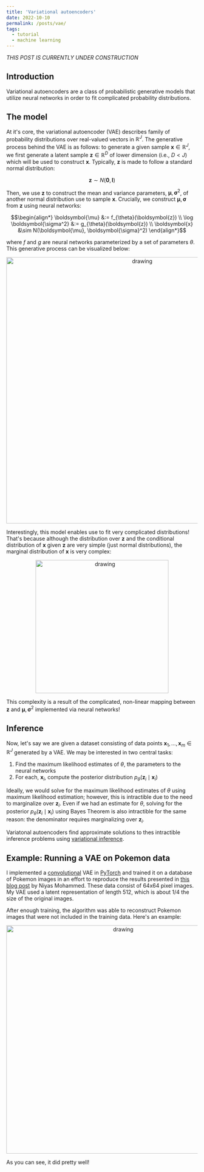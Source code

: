 ```yaml
---
title: 'Variational autoencoders'
date: 2022-10-10
permalink: /posts/vae/
tags:
  - tutorial
  - machine learning
---
```


_THIS POST IS CURRENTLY UNDER CONSTRUCTION_

Introduction
------------

Variational autoencoders are a class of probabilistic generative models that utilize neural networks in order to fit complicated probability distributions. 

The model
---------

At it's core, the variational autoencoder (VAE) describes family of probability distributions over real-valued vectors in $\mathbb{R}^J$. The generative process behind the VAE is as follows: to generate a given sample $\boldsymbol{x} \in \mathbb{R}^J$, we first generate a latent sample  $\boldsymbol{z} \in \mathbb{R}^{D}$ of lower dimension (i.e.,  $D < J$) which will be used to construct $\boldsymbol{x}$. Typically, $\boldsymbol{z}$ is made to follow a standard normal distribution:

$$\boldsymbol{z} \sim N(\boldsymbol{0}, \boldsymbol{I})$$

Then, we use $\boldsymbol{z}$ to construct the mean and variance parameters, $\boldsymbol{\mu}, \boldsymbol{\sigma}^2$, of another normal distribution use to sample $\boldsymbol{x}$. Crucially, we construct $\boldsymbol{\mu}, \boldsymbol{\sigma}$ from $\boldsymbol{z}$ using neural networks:

$$\begin{align*} \boldsymbol{\mu} &:= f_{\theta}(\boldsymbol{z}) \\ \log \boldsymbol{\sigma^2} &:= g_{\theta}(\boldsymbol{z}) \\ \boldsymbol{x} &\sim N(\boldsymbol{\mu}, \boldsymbol{\sigma}^2) \end{align*}$$

where $f$ and $g$ are neural networks parameterized by a set of parameters $\theta$. This generative process can be visualized below:


<center><img src="https://raw.githubusercontent.com/mbernste/mbernste.github.io/master/images/VAE_generative_process.png" alt="drawing" width="700"/></center>


Interestingly, this model enables use to fit very complicated distributions! That's because although the distribution over $\boldsymbol{z}$ and the conditional distribution of $\boldsymbol{x}$ given $\boldsymbol{z}$ are very simple (just normal distributions), the marginal distribution of $\boldsymbol{x}$ is very complex:


<center><img src="https://raw.githubusercontent.com/mbernste/mbernste.github.io/master/images/VAE_marginal.png" alt="drawing" width="350"/></center>


This complexity is a result of the complicated, non-linear mapping between $\boldsymbol{z}$ and $\boldsymbol{\mu}, \boldsymbol{\sigma}^2$ implemented via neural networks!

Inference
---------

Now, let's say we are given a dataset consisting of data points $\boldsymbol{x}_1, \dots, \boldsymbol{x}_m \in \mathbb{R}^J$ generated by a VAE. We may be interested in two central tasks:
1. Find the maximum likelihood estimates of $\theta$, the parameters to the neural networks
2. For each, $\boldsymbol{x}_i$, compute the posterior distribution $p_{\theta}(\boldsymbol{z}_i \mid \boldsymbol{x}_i)$

Ideally, we would solve for the maximum likelihood estimates of $\theta$ using maximum likelihood estimation; however, this is intractible due to the need to marginalize over $\boldsymbol{z}_i$. Even if we had an estimate for $\theta$, solving for the posterior $p_{\theta}(\boldsymbol{z}_i \mid \boldsymbol{x}_i)$ using Bayes Theorem is also intractible for the same reason: the denominator requires marginalizing over $\boldsymbol{z}_i$.

Variatonal autoencoders find approximate solutions to thes intractible inference problems using [variational inference](https://mbernste.github.io/posts/variational_inference/). 

Example: Running a VAE on Pokemon data
--------------------------------------

I implemented a [convolutional](https://en.wikipedia.org/wiki/Convolutional_neural_network) VAE in [PyTorch](https://pytorch.org) and trained it on a database of Pokemon images in an effort to reproduce the results presented in [this blog post](https://hackernoon.com/how-to-autoencode-your-pokémon-6b0f5c7b7d97) by Niyas Mohammed. These data consist of 64x64 pixel images. My VAE used a latent representation of length 512, which is about 1/4 the size of the original images.


After enough training, the algorithm was able to reconstruct Pokemon images that were not included in the training data. Here's an example:

<center><img src="https://raw.githubusercontent.com/mbernste/mbernste.github.io/master/images/test_pokemon_1_reconstructed.png" alt="drawing" width="600"/></center>

As you can see, it did pretty well!





